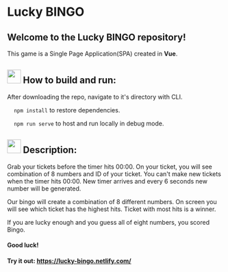 # Lucky BINGO

## Welcome to the Lucky BINGO repository!

This game is a Single Page Application(SPA) created in **Vue**.

## <img src="https://cdn1.iconfinder.com/data/icons/material-core/20/settings-32.png" width="32"/> How to build and run:

After downloading the repo, navigate to it's directory with CLI.

<img src="https://cdn1.iconfinder.com/data/icons/material-core/19/file-download-16.png" width="12"/> `npm install` to restore dependencies.

<img src="https://cdn1.iconfinder.com/data/icons/material-core/18/swap-horiz-16.png" width="12"/> `npm run serve` to host and run locally in debug mode.

## <img src="https://cdn1.iconfinder.com/data/icons/material-core/22/visibility-32.png" width="32"/> Description:

Grab your tickets before the timer hits 00:00.
On your ticket, you will see combination of 8 numbers and ID of your ticket.
You can't make new tickets when the timer hits 00:00.
New timer arrives and every 6 seconds new number will be generated.

Our bingo will create a combination of 8 different numbers.
On screen you will see which ticket has the highest hits.
Ticket with most hits is a winner.

If you are lucky enough and you guess all of eight numbers, you scored Bingo.

#### Good luck!

#### Try it out: https://lucky-bingo.netlify.com/
